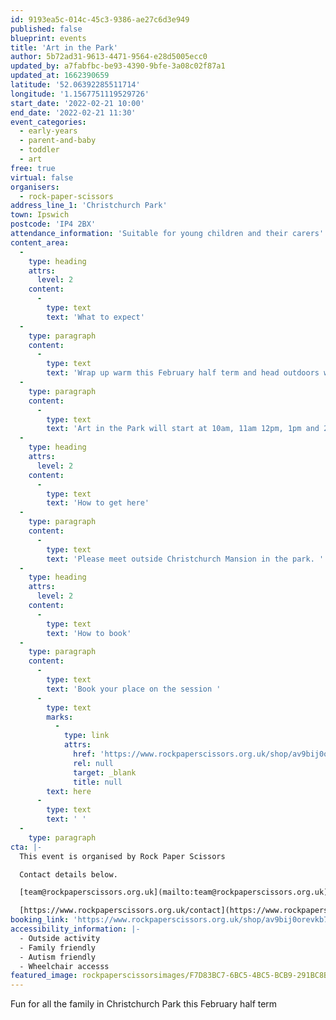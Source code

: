 ```yaml
---
id: 9193ea5c-014c-45c3-9386-ae27c6d3e949
published: false
blueprint: events
title: 'Art in the Park'
author: 5b72ad31-9613-4471-9564-e28d5005ecc0
updated_by: a7fabfbc-be93-4390-9bfe-3a08c02f87a1
updated_at: 1662390659
latitude: '52.06392285511714'
longitude: '1.1567751119529726'
start_date: '2022-02-21 10:00'
end_date: '2022-02-21 11:30'
event_categories:
  - early-years
  - parent-and-baby
  - toddler
  - art
free: true
virtual: false
organisers:
  - rock-paper-scissors
address_line_1: 'Christchurch Park'
town: Ipswich
postcode: 'IP4 2BX'
attendance_information: 'Suitable for young children and their carers'
content_area:
  -
    type: heading
    attrs:
      level: 2
    content:
      -
        type: text
        text: 'What to expect'
  -
    type: paragraph
    content:
      -
        type: text
        text: 'Wrap up warm this February half term and head outdoors with Rock Paper Scissors. Meet outside Christchurch Mansion in Christchurch park and go on a making journey. Using animal and nature themes, there will be fun for all the family.  There will be a short walk to draw and paint, collect nature finds and then come back to the front of the mansion to do some more creating!'
  -
    type: paragraph
    content:
      -
        type: text
        text: 'Art in the Park will start at 10am, 11am 12pm, 1pm and 2pm and each session will run for approximately 90 minutes. '
  -
    type: heading
    attrs:
      level: 2
    content:
      -
        type: text
        text: 'How to get here'
  -
    type: paragraph
    content:
      -
        type: text
        text: 'Please meet outside Christchurch Mansion in the park. '
  -
    type: heading
    attrs:
      level: 2
    content:
      -
        type: text
        text: 'How to book'
  -
    type: paragraph
    content:
      -
        type: text
        text: 'Book your place on the session '
      -
        type: text
        marks:
          -
            type: link
            attrs:
              href: 'https://www.rockpaperscissors.org.uk/shop/av9bij0orevkb7ebilw464r6zpnm4d'
              rel: null
              target: _blank
              title: null
        text: here
      -
        type: text
        text: ' '
  -
    type: paragraph
cta: |-
  This event is organised by Rock Paper Scissors

  Contact details below.

  [team@rockpaperscissors.org.uk](mailto:team@rockpaperscissors.org.uk)

  [https://www.rockpaperscissors.org.uk/contact](https://www.rockpaperscissors.org.uk/contact)
booking_link: 'https://www.rockpaperscissors.org.uk/shop/av9bij0orevkb7ebilw464r6zpnm4d'
accessibility_information: |-
  - Outside activity 
  - Family friendly
  - Autism friendly
  - Wheelchair accesss
featured_image: rockpaperscissorsimages/F7D83BC7-6BC5-4BC5-BCB9-291BC8B56A60.jpeg
---
```

Fun for all the family in Christchurch Park this February half term